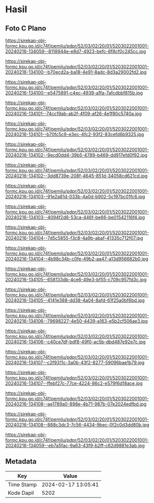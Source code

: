 # Hasil

## Foto C Plano

https://sirekap-obj-formc.kpu.go.id/c74f/pemilu/pdpr/52/03/02/20/01/5203022001001-20240216-134059--8118944e-e8d7-4923-befc-6f8cf0c245cc.jpg

https://sirekap-obj-formc.kpu.go.id/c74f/pemilu/pdpr/52/03/02/20/01/5203022001001-20240216-134100--b70ecd2a-ba18-4e91-8adc-8d3a29002fd2.jpg

https://sirekap-obj-formc.kpu.go.id/c74f/pemilu/pdpr/52/03/02/20/01/5203022001001-20240216-134100--e5475891-c4ec-4939-a1fa-7afcdbbf815b.jpg

https://sirekap-obj-formc.kpu.go.id/c74f/pemilu/pdpr/52/03/02/20/01/5203022001001-20240216-134101--74cc19ab-ab2f-4f09-af26-4e1f80c5740a.jpg

https://sirekap-obj-formc.kpu.go.id/c74f/pemilu/pdpr/52/03/02/20/01/5203022001001-20240216-134101--b70fc5c9-e3ec-4fc2-93f2-83cefd6b9325.jpg

https://sirekap-obj-formc.kpu.go.id/c74f/pemilu/pdpr/52/03/02/20/01/5203022001001-20240216-134102--9ecd0dd4-39b5-4789-b469-dd917efd0f92.jpg

https://sirekap-obj-formc.kpu.go.id/c74f/pemilu/pdpr/52/03/02/20/01/5203022001001-20240216-134102--3dd8739e-208f-4645-851d-34058cd621cd.jpg

https://sirekap-obj-formc.kpu.go.id/c74f/pemilu/pdpr/52/03/02/20/01/5203022001001-20240216-134103--91e2a81d-033b-4a0d-b902-5c197bc01fc6.jpg

https://sirekap-obj-formc.kpu.go.id/c74f/pemilu/pdpr/52/03/02/20/01/5203022001001-20240216-134103--4094f2d8-53ca-446f-be66-be01542116f4.jpg

https://sirekap-obj-formc.kpu.go.id/c74f/pemilu/pdpr/52/03/02/20/01/5203022001001-20240216-134104--7d5c5855-f3c8-4a9b-abaf-41335c712f07.jpg

https://sirekap-obj-formc.kpu.go.id/c74f/pemilu/pdpr/52/03/02/20/01/5203022001001-20240216-134104--4b98c34b-c0fe-49b2-aa47-a13d956682b0.jpg

https://sirekap-obj-formc.kpu.go.id/c74f/pemilu/pdpr/52/03/02/20/01/5203022001001-20240216-134105--658133db-4ce6-49e3-bf55-c709c957fd3c.jpg

https://sirekap-obj-formc.kpu.go.id/c74f/pemilu/pdpr/52/03/02/20/01/5203022001001-20240216-134105--4141e388-dd38-4a04-8afd-61f25a0bf6bd.jpg

https://sirekap-obj-formc.kpu.go.id/c74f/pemilu/pdpr/52/03/02/20/01/5203022001001-20240216-134106--79698227-4e50-4439-a163-e5b2cf506ae3.jpg

https://sirekap-obj-formc.kpu.go.id/c74f/pemilu/pdpr/52/03/02/20/01/5203022001001-20240216-134106--c40ce7df-bdf8-49f0-ac5b-dbd487e92e7c.jpg

https://sirekap-obj-formc.kpu.go.id/c74f/pemilu/pdpr/52/03/02/20/01/5203022001001-20240216-134107--c2f9311c-3a0b-43f2-8277-59096bae1b79.jpg

https://sirekap-obj-formc.kpu.go.id/c74f/pemilu/pdpr/52/03/02/20/01/5203022001001-20240216-134107--ffebf27c-77ce-4224-86c2-e579f6d18ace.jpg

https://sirekap-obj-formc.kpu.go.id/c74f/pemilu/pdpr/52/03/02/20/01/5203022001001-20240216-134108--ae1789a0-898e-4b71-987b-07e2024edfbd.jpg

https://sirekap-obj-formc.kpu.go.id/c74f/pemilu/pdpr/52/03/02/20/01/5203022001001-20240216-134108--888c3dc3-7c56-4434-9bec-0f2c0d3dd80b.jpg

https://sirekap-obj-formc.kpu.go.id/c74f/pemilu/pdpr/52/03/02/20/01/5203022001001-20240216-134059--eb7a5fac-9a63-43f9-b2ff-c62d9881e3ab.jpg


## Metadata

| Key        | Value               |
| ---------- | ------------------- |
| Time Stamp | 2024-02-17 13:05:41 |
| Kode Dapil | 5202                |



